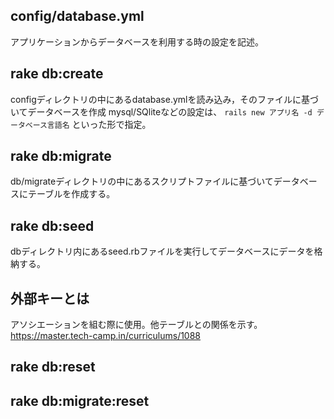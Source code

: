 ## config/database.yml
アプリケーションからデータベースを利用する時の設定を記述。

## rake db:create
configディレクトリの中にあるdatabase.ymlを読み込み，そのファイルに基づいてデータベースを作成
mysql/SQliteなどの設定は、 `rails new アプリ名 -d データベース言語名` といった形で指定。

## rake db:migrate
db/migrateディレクトリの中にあるスクリプトファイルに基づいてデータベースにテーブルを作成する。

## rake db:seed
dbディレクトリ内にあるseed.rbファイルを実行してデータベースにデータを格納する。


## 外部キーとは
アソシエーションを組む際に使用。他テーブルとの関係を示す。
https://master.tech-camp.in/curriculums/1088


## rake db:reset

## rake db:migrate:reset
